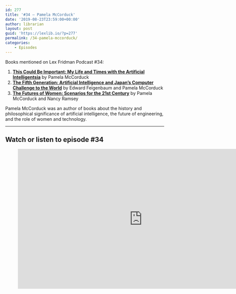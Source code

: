 ```yaml
---
id: 277
title: '#34 – Pamela McCorduck'
date: '2019-08-23T23:59:00+00:00'
author: librarian
layout: post
guid: 'https://lexlib.io/?p=277'
permalink: /34-pamela-mccorduck/
categories:
    - Episodes
---
```


Books mentioned on Lex Fridman Podcast #34:

1. **[This Could Be Important: My Life and Times with the Artificial Intelligentsia](https://amzn.to/3GvZDcg)** by Pamela McCorduck
2. **[The Fifth Generation: Artificial Intelligence and Japan’s Computer Challenge to the World](https://amzn.to/3GvZFAU)** by Edward Feigenbaum and Pamela McCorduck
3. **[The Futures of Women: Scenarios for the 21st Century](https://amzn.to/3UVsGuu)** by Pamela McCorduck and Nancy Ramsey

Pamela McCorduck was an author of books about the history and philosophical significance of artificial intelligence, the future of engineering, and the role of women and technology.

- - - - - -

## Watch or listen to episode #34

<figure class="wp-block-embed is-type-video is-provider-youtube wp-block-embed-youtube wp-embed-aspect-16-9 wp-has-aspect-ratio"><div class="wp-block-embed__wrapper"><iframe allow="accelerometer; autoplay; clipboard-write; encrypted-media; gyroscope; picture-in-picture" allowfullscreen="" frameborder="0" height="443" loading="lazy" src="https://www.youtube.com/embed/i6rnzk8VU24?feature=oembed" title="Pamela McCorduck: Machines Who Think and the Early Days of AI | Lex Fridman Podcast #34" width="788"></iframe></div></figure>